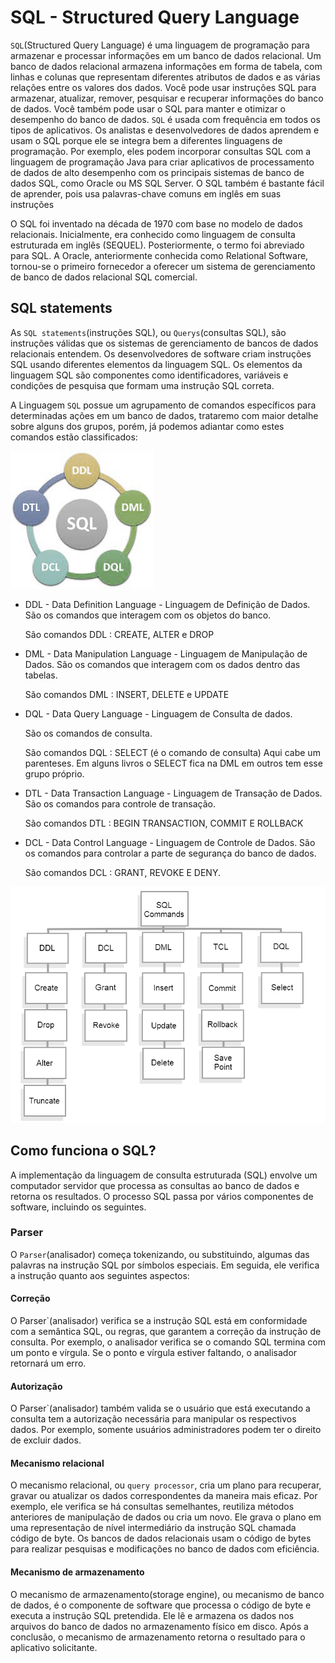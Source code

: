 SQL - Structured Query Language
=================================

 `SQL`(Structured Query Language) é uma linguagem de programação para armazenar e processar informações em um banco de dados relacional. Um banco de dados relacional armazena informações em forma de tabela, com linhas e colunas que representam diferentes atributos de dados e as várias relações entre os valores dos dados. Você pode usar instruções SQL para armazenar, atualizar, remover, pesquisar e recuperar informações do banco de dados. Você também pode usar o SQL para manter e otimizar o desempenho do banco de dados. `SQL` é usada com frequência em todos os tipos de aplicativos. Os analistas e desenvolvedores de dados aprendem e usam o SQL porque ele se integra bem a diferentes linguagens de programação. Por exemplo, eles podem incorporar consultas SQL com a linguagem de programação Java para criar aplicativos de processamento de dados de alto desempenho com os principais sistemas de banco de dados SQL, como Oracle ou MS SQL Server. O SQL também é bastante fácil de aprender, pois usa palavras-chave comuns em inglês em suas instruções

O SQL foi inventado na década de 1970 com base no modelo de dados relacionais. Inicialmente, era conhecido como linguagem de consulta estruturada em inglês (SEQUEL). Posteriormente, o termo foi abreviado para SQL. A Oracle, anteriormente conhecida como Relational Software, tornou-se o primeiro fornecedor a oferecer um sistema de gerenciamento de banco de dados relacional SQL comercial.

SQL statements
----------------

As `SQL statements`(instruções SQL), ou `Querys`(consultas SQL), são instruções válidas que os sistemas de gerenciamento de bancos de dados relacionais entendem. Os desenvolvedores de software criam instruções SQL usando diferentes elementos da linguagem SQL. Os elementos da linguagem SQL são componentes como identificadores, variáveis e condições de pesquisa que formam uma instrução SQL correta.

A Linguagem `SQL` possue um agrupamento de comandos específicos para determinadas ações em um banco de dados, trataremo com maior detalhe sobre alguns dos grupos, porém, já podemos adiantar como estes comandos estão classificados:


![client-order](images/04-02-01.png)

* DDL - Data Definition Language - Linguagem de Definição de Dados.
São os comandos que interagem com os objetos do banco.

    São comandos DDL : CREATE, ALTER e DROP

* DML - Data Manipulation Language - Linguagem de Manipulação de Dados.
São os comandos que interagem com os dados dentro das tabelas.

    São comandos DML : INSERT, DELETE e UPDATE

* DQL - Data Query Language - Linguagem de Consulta de dados.

    São os comandos de consulta.

    São comandos DQL : SELECT (é o comando de consulta)
Aqui cabe um parenteses. Em alguns livros o SELECT fica na DML em outros tem esse grupo próprio.

* DTL - Data Transaction Language - Linguagem de Transação de Dados.
São os comandos para controle de transação.

    São comandos DTL : BEGIN TRANSACTION, COMMIT E ROLLBACK

* DCL - Data Control Language - Linguagem de Controle de Dados.
    São os comandos para controlar a parte de segurança do banco de dados.

    São comandos DCL : GRANT, REVOKE E DENY.

![client-order](images/04-02-02.png)

Como funciona o SQL?
--------------------
A implementação da linguagem de consulta estruturada (SQL) envolve um computador servidor que processa as consultas ao banco de dados e retorna os resultados. O processo SQL passa por vários componentes de software, incluindo os seguintes. 

### Parser
O `Parser`(analisador) começa tokenizando, ou substituindo, algumas das palavras na instrução SQL por símbolos especiais. Em seguida, ele verifica a instrução quanto aos seguintes aspectos:

#### Correção
O Parser`(analisador) verifica se a instrução SQL está em conformidade com a semântica SQL, ou regras, que garantem a correção da instrução de consulta. Por exemplo, o analisador verifica se o comando SQL termina com um ponto e vírgula. Se o ponto e vírgula estiver faltando, o analisador retornará um erro.

#### Autorização
O Parser`(analisador) também valida se o usuário que está executando a consulta tem a autorização necessária para manipular os respectivos dados. Por exemplo, somente usuários administradores podem ter o direito de excluir dados. 

#### Mecanismo relacional
O mecanismo relacional, ou `query processor`, cria um plano para recuperar, gravar ou atualizar os dados correspondentes da maneira mais eficaz. Por exemplo, ele verifica se há consultas semelhantes, reutiliza métodos anteriores de manipulação de dados ou cria um novo. Ele grava o plano em uma representação de nível intermediário da instrução SQL chamada código de byte. Os bancos de dados relacionais usam o código de bytes para realizar pesquisas e modificações no banco de dados com eficiência. 

#### Mecanismo de armazenamento
O mecanismo de armazenamento(storage engine), ou mecanismo de banco de dados, é o componente de software que processa o código de byte e executa a instrução SQL pretendida. Ele lê e armazena os dados nos arquivos do banco de dados no armazenamento físico em disco. Após a conclusão, o mecanismo de armazenamento retorna o resultado para o aplicativo solicitante.